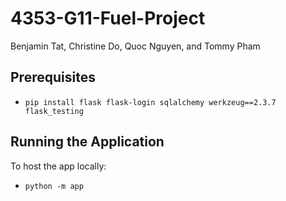 ﻿# 4353-G11-Fuel-Project

Benjamin Tat, Christine Do, Quoc Nguyen, and Tommy Pham

## Prerequisites

- `pip install flask flask-login sqlalchemy werkzeug==2.3.7 flask_testing`

## Running the Application

To host the app locally:

- `python -m app`
